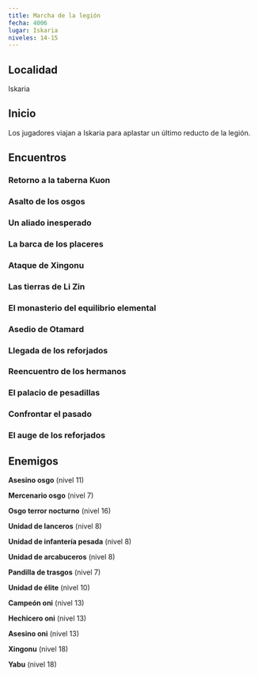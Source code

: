 ```yaml
---
title: Marcha de la legión
fecha: 4006
lugar: Iskaria
niveles: 14-15
---
```


## Localidad

Iskaria

## Inicio

Los jugadores viajan a Iskaria para aplastar un último reducto de la legión.

## Encuentros

### Retorno a la taberna Kuon

### Asalto de los osgos

### Un aliado inesperado

### La barca de los placeres

### Ataque de Xingonu

### Las tierras de Li Zin

### El monasterio del equilibrio elemental

### Asedio de Otamard

### Llegada de los reforjados

### Reencuentro de los hermanos

### El palacio de pesadillas

### Confrontar el pasado

### El auge de los reforjados

## Enemigos

**Asesino osgo** (nivel 11)

**Mercenario osgo** (nivel 7)

**Osgo terror nocturno** (nivel 16)

**Unidad de lanceros** (nivel 8)

**Unidad de infantería pesada** (nivel 8)

**Unidad de arcabuceros** (nivel 8)

**Pandilla de trasgos** (nivel 7)

**Unidad de élite** (nivel 10)

**Campeón oni** (nivel 13)

**Hechicero oni** (nivel 13)

**Asesino oni** (nivel 13)

**Xingonu** (nivel 18)

**Yabu** (nivel 18)